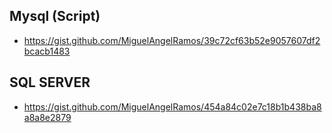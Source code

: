 ## Mysql (Script)
- https://gist.github.com/MiguelAngelRamos/39c72cf63b52e9057607df2bcacb1483


## SQL SERVER
- https://gist.github.com/MiguelAngelRamos/454a84c02e7c18b1b438ba8a8a8e2879